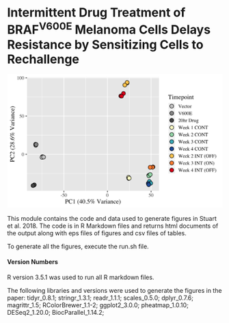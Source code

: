 # Intermittent Drug Treatment of BRAF<sup>V600E</sup> Melanoma Cells Delays Resistance by Sensitizing Cells to Rechallenge
![PCA Plot](./PCA_plot.png)

This module contains the code and data used to generate figures in Stuart et al. 2018. The code is in R Markdown files and returns html documents of the output along with eps files of figures and csv files of tables.

To generate all the figures, execute the run.sh file.

#### Version Numbers
R version 3.5.1 was used to run all R markdown files.

The following libraries and versions were used to generate the figures in the paper: tidyr_0.8.1; stringr_1.3.1; readr_1.1.1; scales_0.5.0; dplyr_0.7.6; magrittr_1.5; RColorBrewer_1.1-2; ggplot2_3.0.0; pheatmap_1.0.10; DESeq2_1.20.0; BiocParallel_1.14.2; 
